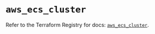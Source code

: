 # `aws_ecs_cluster`

Refer to the Terraform Registry for docs: [`aws_ecs_cluster`](https://registry.terraform.io/providers/hashicorp/aws/6.12.0/docs/resources/ecs_cluster).
